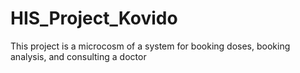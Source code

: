 # HIS_Project_Kovido
This project is a microcosm of a system for booking doses, booking analysis, and consulting a doctor
